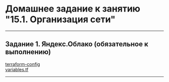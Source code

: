 # Домашнее задание к занятию "15.1. Организация сети"

---
## Задание 1. Яндекс.Облако (обязательное к выполнению)
  
[terraform-config](cloud.tf)  
[variables.tf](variables.tf)  
  
---
